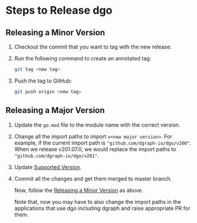 # Steps to Release dgo

## Releasing a Minor Version

1. Checkout the commit that you want to tag with the new release.

2. Run the following command to create an annotated tag:

   ```sh
   git tag <new tag>
   ```

3. Push the tag to GitHub:

   ```sh
   git push origin <new tag>
   ```

## Releasing a Major Version

1. Update the `go.mod` file to the module name with the correct version.

2. Change all the import paths to import `v<new major version>`. For example, if the current import
   path is `"github.com/dgraph-io/dgo/v200"`. When we release v201.07.0, we would replace the import
   paths to `"github.com/dgraph-io/dgo/v201"`.

3. Update [Supported Version](https://github.com/hypermodeinc/dgo/#supported-versions).

4. Commit all the changes and get them merged to master branch.

   Now, follow the [Releasing a Minor Version](#releasing-a-minor-version) as above.

   Note that, now you may have to also change the import paths in the applications that use dgo
   including dgraph and raise appropriate PR for them.
